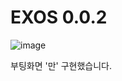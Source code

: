 # EXOS 0.0.2
![image](https://github.com/user-attachments/assets/ef0d1813-d38b-41af-8b36-1e62dd1642c8)

부팅화면 '만' 구현했습니다.
